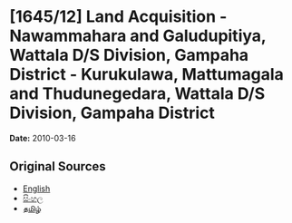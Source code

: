 # [1645/12] Land Acquisition - Nawammahara and Galudupitiya, Wattala D/S Division, Gampaha District - Kurukulawa, Mattumagala and Thudunegedara, Wattala D/S Division, Gampaha District

**Date:** 2010-03-16

## Original Sources

- [English](https://documents.gov.lk/view/extra-gazettes/2010/3/1645-12_E.pdf)
- [සිංහල](https://documents.gov.lk/view/extra-gazettes/2010/3/1645-12_S.pdf)
- [தமிழ்](https://documents.gov.lk/view/extra-gazettes/2010/3/1645-12_T.pdf)
